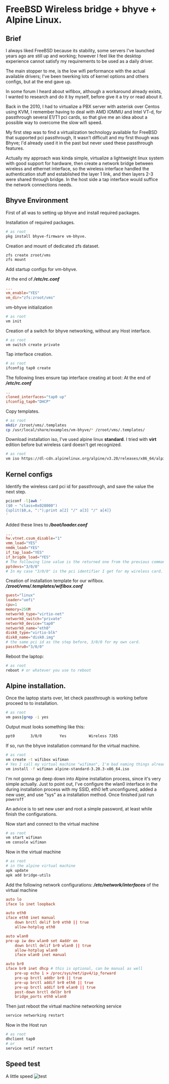 # FreeBSD Wireless bridge + bhyve + Alpine Linux.

## Brief 

I always liked FreeBSD because its stability, some servers I've launched years 
ago are still up and working; however I feel like the desktop experience 
cannot satisfy my requirements to be used as a daily driver.

The main stopper to me, is the low wifi performance with the actual available 
drivers; I've been twerking lots of kernel options and others configs, but at 
the end gave up.

In some forum I heard about wifibox, although a workaround already exists, I 
wanted to research and do it by myself, before give it a try or read about it.

Back in the 2010, I had to virtualize a PBX server with asterisk over Centos 
using KVM, I remember having to deal with AMD IOMMU and Intel VT-d, for 
passthrough several E1/T1 pci cards, so that give me an idea about a possible 
way to overcome the slow wifi speed.

My first step was to find a virtualization technology available for FreeBSD 
that supported pci passthrough, It wasn't difficult and my first though was 
Bhyve; I'd already used it in the past but never used these passthrough 
features.

Actually my approach was kinda simple, virtualize a lightweight linux system 
with good support for hardware, then create a network bridge between wireless 
and ethernet interface, so the wireless interface handled the authentication 
stuff and established the layer 1 link, and then layers 2-3 were shared through
bridge. In the host side a tap interface would suffice the network connections 
needs.

## Bhyve Environment

First of all was to setting up bhyve and install required packages.

Installation of required packages.
```sh
# as root
pkg install bhyve-firmware vm-bhyve.
```

Creation and mount of dedicated zfs dataset.

```sh
zfs create zroot/vms
zfs mount
```

Add startup configs for vm-bhyve.

At the end of ***/etc/rc.conf***

```conf
...
vm_enable="YES"
vm_dir="zfs:zroot/vms"
```

vm-bhyve initialization

```sh
# as root
vm init
```

Creation of a switch for bhyve networking, without any Host interface.
```sh
# as root
vm switch create private
```

Tap interface creation.

```sh
# as root
ifconfig tap0 create
```

The following lines ensure tap interface creating at boot:
At the end of ***/etc/rc.conf***
```conf
..
cloned_interfaces="tap0 up"
ifconfig_tap0="DHCP"
```

Copy templates.

```sh
# as root
mkdir /zroot/vms/.templates
cp /usr/local/share/examples/vm-bhyve/* /zroot/vms/.templates/
```

Download installation iso, I've used alpine linux **standard**. I tried with 
**virt** edition before but wireless card doesn't get recognized.
```sh
# as root
vm iso https://dl-cdn.alpinelinux.org/alpine/v3.20/releases/x86_64/alpine-standard-3.20.3-x86_64.iso
```

## Kernel configs

Identify the wireless card pci id for passthrough, and save the value the next 
step.
```sh
pciconf -l|awk '
($0 ~ "class=0x028000")
{split($0,a, ":");print a[2] "/" a[3] "/" a[4]}
'
```

Added these lines to ***/boot/loader.conf*** 

```conf
...
hw.vtnet.csum_disable="1"
vmm_load="YES"
nmdm_load="YES"
if_tap_load="YES"
if_brigde_load="YES"
# The following line value is the returned one from the previous command.
pptdevs="3/0/0"
# In my case "3/0/0" is the pci identifier I get for my wireless card.
```

Creation of installation template for our wifibox.
***/zroot/vms/.templates/wifibox.conf***
```conf
guest="linux"
loader="uefi"
cpu=1
memory=256M
network0_type="virtio-net"
network0_switch="private"
network0_device="tap0"
network0_name="eth0"
disk0_type="virtio-blk"
disk0_name="disk0.img"
# the same pci id as the step before, 3/0/0 for my own card.
passthru0="3/0/0"
```
Reboot the laptop:
```sh
# as root
reboot # or whatever you use to reboot
```

## Alpine installation.

Once the laptop starts over, let check passthrough is working before proceed to 
to installation.

```sh
# as root
vm pass|grep -i yes
```
Output must looks something like this:
```sh
ppt0       3/0/0        Yes          Wireless 7265
```
If so, run the bhyve installation command for the virtual machine.
```sh
# as root
vm create -t wifibox wifiman
# Yes I call my virtual machine "wifiman", I'm bad naming things already know it
vm install -f wifiman alpine-standard-3.20.3-x86_64.iso
```
I'm not gonna go deep down into Alpine installation process, since it's very
simple actually. Just to point out, I've configure the wlan0 interface in the 
during installation process with my SSID, eth0 left unconfigured, added a new 
user, and use "sys" as a installation method. Once finished just run `poweroff`

An advice is to set new user and root a simple password, at least while finish 
the configurations.

Now start and connect to the virtual machine
```sh
# as root
vm start wifiman
vm console wifiman
```

Now in the virtual machine
```sh
# as root
# in the alpine virtual machine
apk update
apk add bridge-utils
```
Add the following network configurations:
***/etc/network/interfaces*** of the virtual machine
```conf
auto lo
iface lo inet loopback

auto eth0
iface eth0 inet manual
    down brctl delif br0 eth0 || true
    allow-hotplug eth0

auto wlan0
pre-up iw dev wlan0 set 4addr on
    down brctl delif br0 wlan0 || true
    allow-hotplug wlan0
    iface wlan0 inet manual

auto br0
iface br0 inet dhcp # this is optional, can be manual as well
    pre-up echo 1 > /proc/sys/net/ipv4/ip_forward
    pre-up brctl addbr br0 || true
    pre-up brctl addif br0 eth0 || true
    pre-up brctl addif br0 wlan0 || true
    post-down brctl delbr br0
    bridge_ports eth0 wlan0
```
Then just reboot the virtual machine networking service
```sh
service networking restart
```

Now in the Host run 
```sh
# as root
dhclient tap0
# or
service netif restart
```

## Speed test
A little speed ![test](./freebsd_speedtest.gif) 
